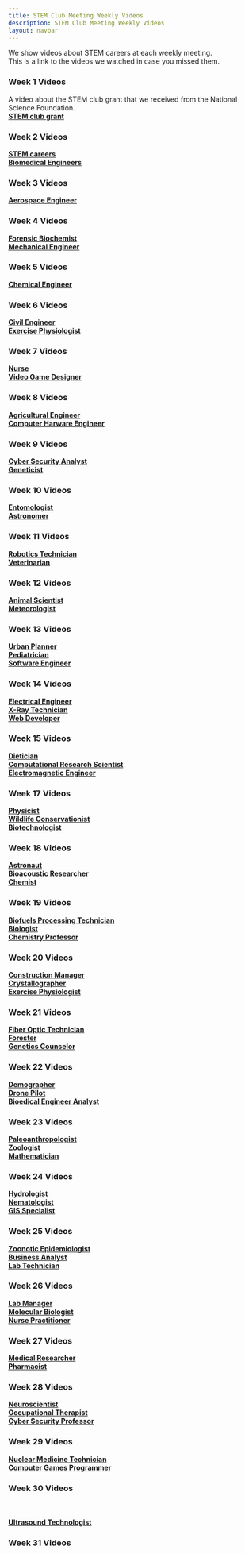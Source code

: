 ```yaml
---
title: STEM Club Meeting Weekly Videos
description: STEM Club Meeting Weekly Videos
layout: navbar
---
```



We show videos about STEM careers at each weekly meeting.                                                 
This is a link to the videos we watched in case you missed them.


### **Week 1 Videos**                                
A video about the STEM club grant that we received from the National Science Foundation.                            
**[STEM club grant](https://www.youtube.com/embed/KlIaY6aWdjo)**


### **Week 2 Videos**                      
**[STEM careers](https://www.youtube.com/embed/3bnMBhO0Ln)**                                                        
**[Biomedical Engineers](https://careerinstem.com/product/bioengineer/)**               
                                                                                                                                                                       

### **Week 3 Videos**                                
**[Aerospace Engineer](https://careerinstem.com/product/aerospace-engineer/)**                 
 
 
### **Week 4 Videos**                                
**[Forensic Biochemist](https://careerinstem.com/product/forensic-biochemist/)**                   
**[Mechanical Engineer](https://careerinstem.com/product/mechanical-engineer/)**            
 
 
### **Week 5 Videos**                                
**[Chemical Engineer](https://careerinstem.com/product/chemical-engineer/)**           
 
 
### **Week 6 Videos**                                
**[Civil Engineer](https://careerinstem.com/product/civil-engineer/)**          
**[Exercise Physiologist](https://careerinstem.com/product/exercise-physiologist/)**                             
 
 
### **Week 7 Videos**                                
**[Nurse](https://careerinstem.com/product/nurse/)**                                          
**[Video Game Designer](https://careerinstem.com/product/video-game-designer/)**                                                                                                           


### **Week 8 Videos**                                
**[Agricultural Engineer](https://careerinstem.com/product/agricultural-engineer/)**                  
**[Computer Harware Engineer](https://careerinstem.com/product/computer-engineer/)**                         


### **Week 9 Videos**                                
**[Cyber Security Analyst](https://careerinstem.com/product/cyber-security-analyst/)**             
**[Geneticist](https://careerinstem.com/product/geneticist/)**                              


### **Week 10 Videos**                                
**[Entomologist](https://careerinstem.com/product/entomologist/)**                                                             
**[Astronomer](https://careerinstem.com/product/astronomer/)**                                                 


### **Week 11 Videos**                                
**[Robotics Technician](https://careerinstem.com/product/robotics-technician/)**                         
**[Veterinarian](https://careerinstem.com/product/veterinarian/)**                           


### **Week 12 Videos**                                
**[Animal Scientist](https://careerinstem.com/product/animal-scientist/)**                   
**[Meteorologist](https://careerinstem.com/product/meteorologist/)**                                           


### **Week 13 Videos**                                
**[Urban Planner](https://careerinstem.com/product/urban-planner/)**                             
**[Pediatrician](https://www.candidcareer.com/video-pediatrician,310896dce21303a8e7fd)**                             
**[Software Engineer](https://www.candidcareer.com/video-software+engineer,f7dff83fc607c5044b2b)**                         


### **Week 14 Videos**                                
**[Electrical Engineer](https://careerinstem.com/product/electrical-engineer/)**                                   
**[X-Ray Technician](https://careerinstem.com/product/x-ray-technician/)**                                      
**[Web Developer](https://www.candidcareer.com/video-web+developer,ee44c9594af615a9de86)**                 


### **Week 15 Videos**                                
**[Dietician](https://careerinstem.com/product/dietician/)**                
**[Computational Research Scientist](https://careerinstem.com/product/computational-research-scientist/)**                   
**[Electromagnetic Engineer](https://www.candidcareer.com/video-electromagnetic+engineer,dfc64c0027fa84709689)**


### **Week 17 Videos**                                
**[Physicist](https://careerinstem.com/product/physicist/)**                                     
**[Wildlife Conservationist](https://careerinstem.com/product/wildlife-conservationist/)**                              
**[Biotechnologist](https://www.candidcareer.com/video-biotechnologist,cb970f96f706e4b12617)**                   


### **Week 18 Videos**                                
**[Astronaut](https://careerinstem.com/product/astronaut/)**                     
**[Bioacoustic Researcher](https://careerinstem.com/product/bioacoustic-researcher/)**                                
**[Chemist](https://www.candidcareer.com/video-chemist,14b12aa71e976505e02b)**                           


### **Week 19 Videos**                                
**[Biofuels Processing Technician](https://careerinstem.com/product/biofuels-processing-technician/)**           
**[Biologist](https://careerinstem.com/product/biologist/)**                                                     
**[Chemistry Professor](https://www.candidcareer.com/video-chemistry+professor,9b7b78532779f6ca9420)**        


### **Week 20 Videos**                                
**[Construction Manager](https://careerinstem.com/product/construction-manager/)**                
**[Crystallographer](https://careerinstem.com/product/crystallographer/)**                                       
**[Exercise Physiologist](https://www.candidcareer.com/video-exercise+physiologist,e13a2129d58d8d8c09a8)**            


### **Week 21 Videos**                                
**[Fiber Optic Technician](https://careerinstem.com/product/fiber-optic-technician/)**               
**[Forester](https://careerinstem.com/product/forester/)**                                          
**[Genetics Counselor](https://www.candidcareer.com/video-genetic+counselor,0e3e1d41bf75969e64ce)**              


### **Week 22 Videos**                                
**[Demographer](https://careerinstem.com/product/demographer/)**                         
**[Drone Pilot](https://careerinstem.com/product/drone-pilot/)**                 
**[Bioedical Engineer Analyst](https://www.candidcareer.com/video-biomedical+engineer,dca127d0429d73c443af)**                                                      
                                                                       

### **Week 23 Videos**                                
**[Paleoanthropologist](https://careerinstem.com/product/paleoanthropologist/)**                                                                   
**[Zoologist](https://careerinstem.com/product/zoologist/)**                            
**[Mathematician](https://www.candidcareer.com/video-athlete+and+mathematician,1c92bef604c7ad68380d)**                                                      
                                                                               
                                                
### **Week 24 Videos**                                             
**[Hydrologist](https://careerinstem.com/product/hydrologist/)**                                                       
**[Nematologist](https://careerinstem.com/product/nematologist/)**                                                                              
**[GIS Specialist](https://www.candidcareer.com/video-gis+specialist,bee2be86aa2559ade080)**                                                      

### **Week 25 Videos**                                             
**[Zoonotic Epidemiologist](https://careerinstem.com/product/zoonotic-epidemiologist/)**                       
**[Business Analyst](https://www.candidcareer.com/video-business+analyst,1b06e5749a83e6bed239)**                                                      
**[Lab Technician](https://www.candidcareer.com/video-lab+technician,ba91fffadbdb5a3a9db1)**                                                      
                                                                                                                                                                              
                                                                              
### **Week 26 Videos**                                             
**[Lab Manager](https://www.candidcareer.com/video-lab+manager,defa0b8f4f6fa7ff8ef5)**                                                      
**[Molecular Biologist](https://www.candidcareer.com/video-molecular+biologist,c5b1d3e126f44619243b)**                                                      
**[Nurse Practitioner](https://www.candidcareer.com/video-nurse+practitioner,b752bd7099ed3c9d9ea3)**                                                      
                                                     
                                                                            
### **Week 27 Videos**                                             
**[Medical Researcher](https://www.candidcareer.com/video-medical+scientist,b32b07dd7f645153ee35)**                                                      
**[Pharmacist](https://www.candidcareer.com/video-pharmacist,f6fadfee2190700789d7)**                                                      
**[]()**                                                      
                                                     
                                                                        
### **Week 28 Videos**                                             
**[Neuroscientist](https://www.candidcareer.com/video-neuroscientist,2a84b9295c4787772944)**                                                      
**[Occupational Therapist](https://www.candidcareer.com/video-occupational+therapist,302bf877f1f11e8ffef5)**                                                      
**[Cyber Security Professor](https://www.candidcareer.com/video-cybersecurity+professor,e4982e90874d6747e4e5)**                                                      
                                                                       
                                                                       
### **Week 29 Videos**                                             
**[Nuclear Medicine Technician](https://www.candidcareer.com/video-nuclear+medicine+technologist,2c110d21287b3dad1386)**                                                      
**[Computer Games Programmer](https://www.candidcareer.com/video-game+programmer,547eb89c72b9bac20931)**                                                      
**[]()**                                                      
                                                                                   
                                                                          
### **Week 30 Videos**                                             
**[]()**                                                      
**[]()**                                                      
**[Ultrasound Technologist](https://careerinstem.com/product/ultrasound-technologist/)**                                  
                                                                    
                                                                          
### **Week 31 Videos**                                             
**[]()**                                                      
**[]()**                                                      
**[]()**                                                      
                                                       
